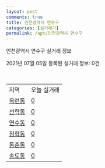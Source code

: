 ```yaml
---
layout: post
comments: true
title: 인천광역시 연수구
categories: [실거래가]
permalink: /apt/인천광역시 연수구
---
```


인천광역시 연수구 실거래 정보

2021년 07월 05일 등록된 실거래 정보: 0건

<script type="text/javascript">
  google.charts.load('current', {'packages':['corechart']});
  google.charts.setOnLoadCallback(drawChart);

  function drawChart() {
    var data = google.visualization.arrayToDataTable([['거래일', '매매', '전월세', '전매'], ['20-07', 435, 890, 79], ['20-08', 374, 1041, 72], ['20-09', 359, 845, 49], ['20-10', 507, 893, 304], ['20-11', 747, 760, 154], ['20-12', 1235, 781, 210], ['21-01', 992, 805, 196], ['21-02', 779, 695, 109], ['21-03', 769, 802, 81], ['21-04', 560, 647, 62], ['21-05', 588, 635, 70], ['21-06', 247, 408, 18], ['21-07', 0, 11, 0]]);

    var options = {
      title: '최근 유형별 거래량 추이',
      legend: { position: 'bottom' }
    };

    var chart = new google.visualization.LineChart(document.getElementById('columnchart_material'));
    chart.draw(data, (options));
  }
</script>

<div id="columnchart_material" style="width: 95%; margin-left: -35px"></div>
<br>
<table class="sortable">
  <tr>
    <td>지역</td>
    <td>오늘 실거래</td>
  </tr>

  
  <tr class="item">
    <td><a href="인천광역시 연수구 옥련동">옥련동</a></td>
    <td><a href="인천광역시 연수구 옥련동">0</a></td>
  </tr>
    

  <tr class="item">
    <td><a href="인천광역시 연수구 선학동">선학동</a></td>
    <td><a href="인천광역시 연수구 선학동">0</a></td>
  </tr>
    

  <tr class="item">
    <td><a href="인천광역시 연수구 연수동">연수동</a></td>
    <td><a href="인천광역시 연수구 연수동">0</a></td>
  </tr>
    

  <tr class="item">
    <td><a href="인천광역시 연수구 청학동">청학동</a></td>
    <td><a href="인천광역시 연수구 청학동">0</a></td>
  </tr>
    

  <tr class="item">
    <td><a href="인천광역시 연수구 동춘동">동춘동</a></td>
    <td><a href="인천광역시 연수구 동춘동">0</a></td>
  </tr>
    

  <tr class="item">
    <td><a href="인천광역시 연수구 송도동">송도동</a></td>
    <td><a href="인천광역시 연수구 송도동">0</a></td>
  </tr>
    


</table>


    